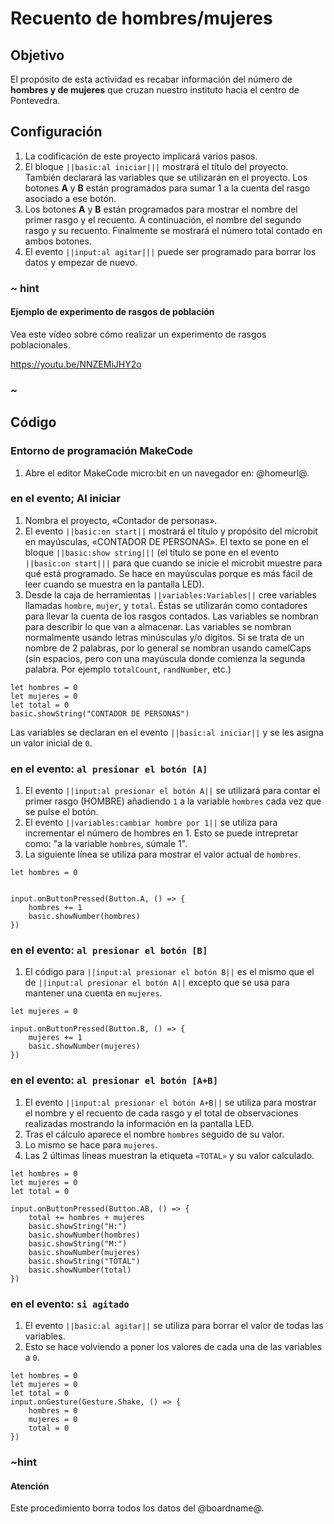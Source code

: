 # Recuento de hombres/mujeres

## Objetivo

El propósito de esta actividad es recabar información del número de **hombres y de mujeres** que cruzan nuestro instituto hacia el centro de Pontevedra.

## Configuración

1. La codificación de este proyecto implicará varios pasos. 
2. El bloque ``||basic:al iniciar|||`` mostrará el título del proyecto. También declarará las variables que se utilizarán en el proyecto. Los botones **A** y **B** están programados para sumar 1 a la cuenta del rasgo asociado a ese botón. 
3. Los botones **A** y **B** están programados para mostrar el nombre del primer rasgo y el recuento. A continuación, el nombre del segundo rasgo y su recuento. Finalmente se mostrará el número total contado en ambos botones. 
4. El evento ``||input:al agitar|||`` puede ser programado para borrar los datos y empezar de nuevo.

### ~ hint

#### Ejemplo de experimento de rasgos de población

Vea este vídeo sobre cómo realizar un experimento de rasgos poblacionales.

https://youtu.be/NNZEMiJHY2o

### ~

## Código

### Entorno de programación MakeCode

1. Abre el editor MakeCode micro:bit en un navegador en: @homeurl@.

### en el evento; Al iniciar

1. Nombra el proyecto, «Contador de personas».
2. El evento ``||basic:on start||`` mostrará el título y propósito del microbit en mayúsculas, «CONTADOR DE PERSONAS». El texto se pone en el bloque ``||basic:show string|||`` (el título se pone en el evento ``||basic:on start|||`` para que cuando se inicie el microbit muestre para qué está programado. Se hace en mayúsculas porque es más fácil de leer cuando se muestra en la pantalla LED).
3. Desde la caja de herramientas ``||variables:Variables||`` cree variables llamadas ``hombre``, ``mujer``, y ``total``. Éstas se utilizarán como contadores para llevar la cuenta de los rasgos contados. Las variables se nombran para describir lo que van a almacenar. Las variables se nombran normalmente usando letras minúsculas y/o dígitos. Si se trata de un nombre de 2 palabras, por lo general se nombran usando camelCaps (sin espacios, pero con una mayúscula donde comienza la segunda palabra. Por ejemplo ``totalCount``, ``randNumber``, etc.)
 
```blocks
let hombres = 0
let mujeres = 0
let total = 0
basic.showString("CONTADOR DE PERSONAS")
```

Las variables se declaran en el evento ``||basic:al iniciar||`` y se les asigna un valor inicial de `0`.

### en el evento: ``al presionar el botón [A]``

1. El evento ``||input:al presionar el botón A||`` se utilizará para contar el primer rasgo (HOMBRE) añadiendo `1` a la variable ``hombres`` cada vez que se pulse el botón.
2. El evento ``||variables:cambiar hombre por 1||`` se utiliza para incrementar el número de hombres en 1. Esto se puede intrepretar como: "a la variable ``hombres``, súmale 1".
3. La siguiente línea se utiliza para mostrar el valor actual de ``hombres``.
 
```blocks
let hombres = 0


input.onButtonPressed(Button.A, () => {
    hombres += 1
    basic.showNumber(hombres)
})
```

### en el evento: ``al presionar el botón [B]``

1. El código para ``||input:al presionar el botón B||`` es el mismo que el de ``||input:al presionar el botón A||`` excepto que se usa para mantener una cuenta en ``mujeres``.
 
```blocks
let mujeres = 0

input.onButtonPressed(Button.B, () => {
    mujeres += 1
    basic.showNumber(mujeres)
})
```

### en el evento:  ``al presionar el botón [A+B]``

1. El evento ``||input:al presionar el botón A+B||`` se utiliza para mostrar el nombre y el recuento de cada rasgo y el total de observaciones realizadas mostrando la información en la pantalla LED.
2. Tras el cálculo aparece el nombre ``hombres`` seguido de su valor.
3. Lo mismo se hace para ``mujeres``.
4. Las 2 últimas líneas muestran la etiqueta `«TOTAL»` y su valor calculado. 
 
```blocks
let hombres = 0
let mujeres = 0
let total = 0

input.onButtonPressed(Button.AB, () => {
    total += hombres + mujeres
    basic.showString("H:")
    basic.showNumber(hombres)
    basic.showString("M:")
    basic.showNumber(mujeres)
    basic.showString("TOTAL")
    basic.showNumber(total)
})
```

### en el evento: ``si agitado``

1. El evento ``||basic:al agitar||`` se utiliza para borrar el valor de todas las variables.
2. Esto se hace volviendo a poner los valores de cada una de las variables a `0`. 
 
```blocks
let hombres = 0
let mujeres = 0
let total = 0
input.onGesture(Gesture.Shake, () => {
    hombres = 0
    mujeres = 0
    total = 0
})
```


### ~hint

#### Atención

Este procedimiento borra todos los datos del @boardname@.
